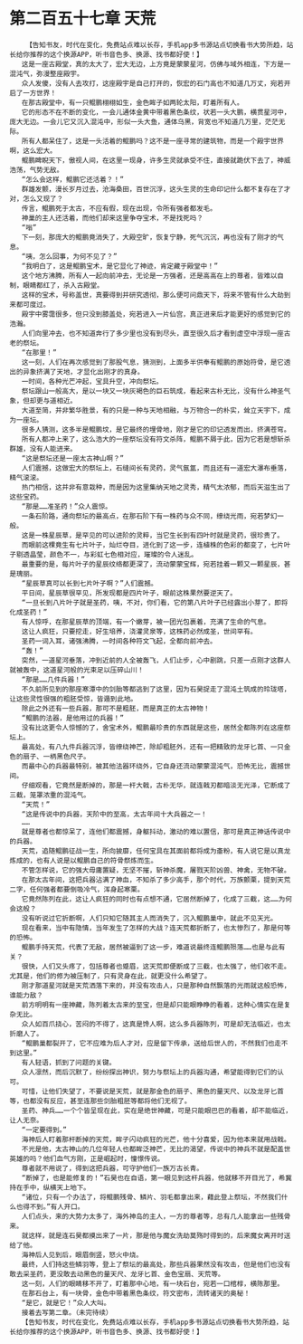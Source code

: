 # 第二百五十七章 天荒
        【告知书友，时代在变化，免费站点难以长存，手机app多书源站点切换看书大势所趋，站长给你推荐的这个换源APP，听书音色多、换源、找书都好使！】
       这是一座古殿堂，真的太大了，宏大无边，上方竟是蒙蒙星河，仿佛与域外相连，下方是一混沌气，弥漫整座殿宇。
       众人发傻，没有人去攻打，这座殿宇是自己打开的，恢宏的石门高也不知道几万丈，宛若开启了一方世界！
       在那古殿堂中，有一只鲲鹏栩栩如生，金色眸子如两轮太阳，盯着所有人。
       它的形态不在不断的变化，一会儿通体金黄中带着黑色条纹，状若一头大鹏，横贯星河中，庞大无边。一会儿它又沉入混沌中，形似一头大鱼，通体乌黑，背宽也不知道几万里，茫茫无际。
       所有人都呆住了，这是一头活着的鲲鹏吗？这不是一座寻常的建筑物，而是一个殿宇世界啊，这么宏大。
       鲲鹏睥睨天下，傲视人间，在这里一现身，许多生灵就承受不住，直接就跪伏下去了，神威浩荡，气势无敌。
       “怎么会这样，鲲鹏它还活着？！”
       群雄发颤，漫长岁月过去，沧海桑田，百世沉浮，这头生灵的生命印记什么都不复存在了才对，怎么又现了？
       传言，鲲鹏死于太古，不应有假，现在出现，令所有强者都发毛。
       神巢的主人还活着，而他们却来这里争夺宝术，不是找死吗？
       “嗡”
       下一刻，那庞大的鲲鹏竟消失了，大殿空旷，恢复宁静，死气沉沉，再也没有了刚才的气息。
       “咦，怎么回事，为何不见了？”
       “我明白了，这是鲲鹏宝术，是它显化了神迹，肯定藏于殿堂中！”
       这个地方沸腾，所有人一起向前冲去，无论是一方强者，还是高高在上的尊者，皆难以自制，眼睛都红了，杀入古殿堂。
       这样的宝术，号称盖世，真要得到并研究透彻，那么便可问鼎天下，将来不管有什么大劫到来都可度过。
       殿宇中雾霭很多，但只没到膝盖处，宛若进入一片仙宫，真正进来后才能更好的感觉到它的浩瀚。
       人们向里冲去，也不知道奔行了多少里也没有到尽头，直至很久后才看到虚空中浮现一座古老的祭坛。
       “在那里！”
       这一刻，人们在再次感觉到了那股气息，猜测到，上面多半供奉有鲲鹏的原始符骨，是它透出的异象挤满了天地，才显化出刚才的真身。
       一时间，各种光芒冲起，宝具升空，冲向祭坛。
       祭坛跟山一般高大，是以一块又一块灰褐色的巨石筑成，看起来古朴无比，没有什么神圣气象，但却更与道相近。
       大道至简，并非繁华胜景，有的只是一种与天地相融，与万物合一的朴实，耸立天宇下，成为一座坛。
       很多人猜测，这多半是鲲鹏坟，是它最终的埋骨地，刚才是它的印记透发而出，挤满苍穹。
       所有人都冲上来了，这么浩大的一座祭坛没有符文杀阵，鲲鹏不屑于此，因为它若是想斩杀群雄，没有人能进来。
       “这是祭坛还是一座太古神山啊？”
       人们震撼，这做宏大的祭坛上，石缝间长有灵药，灵气氤氲，而且还有一道宏大瀑布垂落，精气滚滚。
       热门相信，这并非有意栽种，而是因为这里集纳天地之灵秀，精气太浓郁，而后天滋生出了这些宝药。
       “那是……准圣药！”众人震惊。
       一条石阶路，通向祭坛的最高点，在那石阶下有一株药与众不同，缭绕光雨，宛若梦幻一般。
       这是一株星辰草，是罕见的可以进阶的灵粹，当它生长到有四叶时就是灵药，很珍贵了。
       而眼前这棵竟生有七片叶子，灿烂夺目，进化到了这一步，连植株的色彩的都变了，七片叶子剔透晶莹，颜色不一，与彩虹七色相对应，璀璨的令人迷乱。
       最重要的是，每片叶子的星辰纹络都更深了，流动蒙蒙宝辉，宛若挂着一颗又一颗星辰，甚是瑰丽。
       “星辰草真可以长到七片叶子啊？”人们震撼。
       平日间，星辰草很罕见，所发现都是四片叶子，眼前这株果然要逆天了。
       “一旦长到八片叶子就是圣药，咦，不对，你们看，它的第八片叶子已经露出小芽了，即将化成圣药！”
       有人惊呼，在那星辰草的顶端，有一个嫩芽，被一团光包裹着，充满了生命的气息。
       这让人疯狂，只要挖走，好生培养，浇灌灵泉等，这株药必然成圣，世间罕有。
       圣药一词入耳，诸强沸腾，一时间各种符文飞起，全都向前冲去。
       “轰！”
       突然，一道星河垂落，冲到近前的人全被轰飞，人们止步，心中剧跳，只差一点刚才这群人就被轰中，这道星河般的光束足以压碎山川！
       “那是……几件兵器！”
       不久前所见到的那座寒潭中的剑胎等都逃到了这里，因为石昊捉走了混沌土筑成的玲珑塔，让这些灵性很强的粗胚受惊，皆遁到此地。
       除此之外还有一些兵器，那可不是粗胚，而是真正的太古神物！
       “鲲鹏的法器，是他用过的兵器！”
       没有比这更令人惊憾的了，舍宝术外，鲲鹏最珍贵的东西就是这些，居然全都陈列在这座祭坛上。
       最高处，有八九件兵器沉浮，皆缭绕神芒，除却粗胚外，还有一把精致的龙牙匕首、一只金色的扇子、一柄黑色尺子。
       而最中心的兵器最特别，被其他法器环绕外，它自身还流动蒙蒙混沌气，恐怖无比，震撼世间。
       仔细观看，它竟然是断掉的，那是一杆大戟，古朴无华，就连戟刃都暗淡无光泽，它断成了三截，笼罩浓重的混沌气。
       “天荒！”
       “这是传说中的兵器，天阶中的至高，太古年间十大兵器之一！
       ……
       就是尊者也都惊呆了，连他们都震撼，身躯抖动，激动的难以置信，那可是真正神话传说中的兵器。
       天荒，追随鲲鹏征战一生，所向披靡，任何宝具在其面前都将成为齑粉，有人说它是以真龙炼成的，也有人说是以鲲鹏自己的符骨祭炼而生。
       不管怎样说，它的强大毋庸置疑，无坚不摧，斩神杀魔，屠戮天阶凶兽、神禽，无物不破。
       在那太古年间，这把兵器沾满了神血，不知杀了多少高手，那个时代，万族颤栗，提到天荒二字，任何强者都要倒吸冷气，浑身起寒栗。
       它竟然陈列在此，这让人疯狂的同时也有点想不通，它居然断掉了，化成了三截，这……为何会这般？
       没有听说过它折断啊，人们只知它随其主人而消失了，沉入鲲鹏巢中，就此不见天光。
       现在看来，当中有隐情，当年发生了怎样的大战？连天荒都折断了，也太惨烈了，那是何等的恐怖。
       鲲鹏手持天荒，代表了无敌，居然被逼到了这一步，难道说最终连鲲鹏殒落……也是与此有关？
       很快，人们又头疼了，包括尊者也蹙眉，这天荒即便断成了三截，也太强了，他们收不走。尤其是，他们的修为被压制了，只有灵身在此，就更没什么希望了。
       刚才那道星河就是天荒洒落下来的，并没有攻击人，只是那种自然飘落的光雨就这般恐怖，谁能力敌？
       前方明明有一座神藏，陈列着太古来的至宝，但是却只能眼睁睁的看着，这种心情实在是复杂无比。
       众人如百爪挠心，苦闷的不得了，这真是馋人啊，这么多兵器陈列，可是却无法临近，也太折磨人了。
       “鲲鹏巢都裂开了，它不应难为后人才对，应是留下传承，送给后世人的，不然我们也走不到这里。”
       有人轻语，抓到了问题的关键。
       众人凛然，而后沉默了，纷纷探出神识，努力与祭坛上的兵器沟通，希望能得到它们的认可。
       可惜，让他们失望了，不要说是天荒，就是那金色的扇子、黑色的量天尺、以及龙牙匕首等，也都没有反应，甚至连那些剑胎粗胚等都将他们无视了。
       圣药、神兵……一个个皆呈现在此，实在是绝世神藏，可是只能眼巴巴的看着，却不能临近，让人无奈。
       “一定要得到。”
       海神后人盯着那杆断掉的天荒，眸子闪动疯狂的光芒，他十分喜爱，因为他本来就用战戟。
       不光是他，太古神山的几位年轻人也都眸泛神芒，无比的渴望，传说中的神兵不就是配盖世英雄的吗？他们血气方刚，正是崛起时，憧憬传说。
       尊者就不用说了，得到这把兵器，可守护他们一族万古长青。
       “断掉了，也是能修复的！”石昊也在自语，第一眼见到这杆兵器，他就移不开目光了，希冀持在手中，纵横天上地下。
       “诸位，只有一个办法了，将鲲鹏残骨、鳞片、羽毛都拿出来，藉此登上祭坛，不然我们什么也得不到。”有人开口。
       人们点头，来的大势力太多了，海外神岛的主人，一方的尊者等，总有几人能拿出一些残骨来。
       就这样，就是连石昊都摸出来了一片，那是他与魔女洗劫莫殇时得到的，后来魔女离开时送给了他。
       海神后人见到后，眼眉倒竖，怒火中烧。
       最终，人们持这些鳞羽等，登上了祭坛的最高处，那些兵器果然没有攻击，但是他们也没有敢去采圣药，更没敢去动黑色的量天尺、龙牙匕首、金色宝扇、天荒等。
       这一刻，人们的眼睛移不开了，盯着那中心地，有一块石台，宛若一口棺椁，横陈那里。
       在那石台上，有一块骨，金色中带着黑色条纹，符文密布，流转诸天的奥秘！
       “是它，就是它！”众人大叫。
       接着去写第二章。（未完待续）
       【告知书友，时代在变化，免费站点难以长存，手机app多书源站点切换看书大势所趋，站长给你推荐的这个换源APP，听书音色多、换源、找书都好使！】